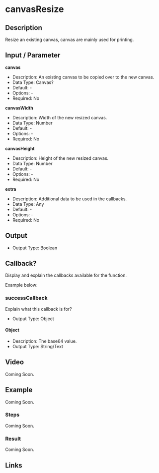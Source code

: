
# canvasResize

## Description

Resize an existing canvas, canvas are mainly used for printing.

## Input / Parameter

**canvas**
  - Description: An existing canvas to be copied over to the new canvas.
  - Data Type: Canvas?
  - Default: -
  - Options: -
  - Required: No

**canvasWidth**
  - Description: Width of the new resized canvas.
  - Data Type: Number
  - Default: -
  - Options: -
  - Required: No

**canvasHeight**
  - Description: Height of the new resized canvas.
  - Data Type: Number
  - Default: -
  - Options: -
  - Required: No

**extra**
  - Description: Additional data to be used in the callbacks.
  - Data Type: Any
  - Default: -
  - Options: -
  - Required: No



<!-- | callback | When the function was triggered successfully. | Function List | - | - | No | -->
<!-- | errorCallback | When the function trigger failed successfully. | Function List | - | - | No | -->

## Output

  - Output Type: Boolean



## Callback?

Display and explain the callbacks available for the function.

Example below:

### successCallback

Explain what this callback is for?

  - Output Type: Object



#### Object

  - Description: The base64 value.
  - Output Type: String/Text



## Video

Coming Soon.

<!-- Format: [![Video]({image-path})]({url-link}) -->

## Example

Coming Soon.

<!-- Share a scenario, like a user requirements. -->

### Steps

Coming Soon.

<!-- Show the steps and share some screenshots.

1. .....

Format: ![]({image-path}) -->

### Result

Coming Soon.

<!-- Explain the output.

Format: ![]({image-path}) -->

## Links

